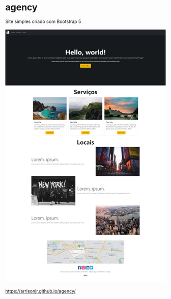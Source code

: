 # agency
Site simples criado com Bootstrap 5
<br>
<br>
![alt text](https://raw.githubusercontent.com/arrisonjr/agency/main/screencapture-arrisonjr-github-io-agency-2021-06-16-14_11_39.png)
<br>
<br>
https://arrisonjr.github.io/agency/
